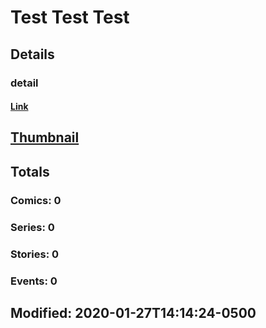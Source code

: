 # Test  Test Test 
## Details
### detail
#### [Link](http://marvel.com/comics/creators/12380/test_test_test?utm_campaign=apiRef&utm_source=225578a89fc76f3d20fbffda5d17a88d)
## [Thumbnail](http://i.annihil.us/u/prod/marvel/i/mg/b/40/image_not_available.jpg)
## Totals
### Comics: 0
### Series: 0
### Stories: 0
### Events: 0
## Modified: 2020-01-27T14:14:24-0500